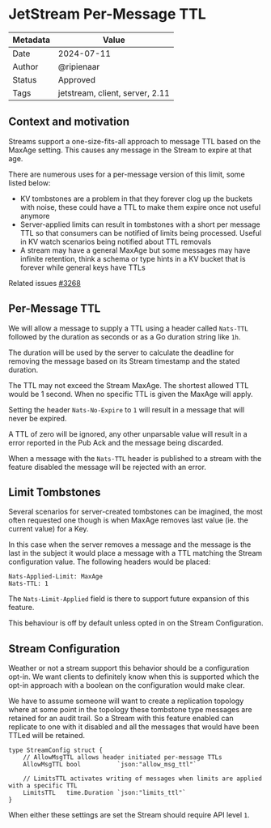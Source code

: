 # JetStream Per-Message TTL

| Metadata | Value                           |
|----------|---------------------------------|
| Date     | 2024-07-11                      |
| Author   | @ripienaar                      |
| Status   | Approved                        |
| Tags     | jetstream, client, server, 2.11 |

## Context and motivation

Streams support a one-size-fits-all approach to message TTL based on the MaxAge setting. This causes any message in the 
Stream to expire at that age.

There are numerous uses for a per-message version of this limit, some listed below:

 * KV tombstones are a problem in that they forever clog up the buckets with noise, these could have a TTL to make them expire once not useful anymore
 * Server-applied limits can result in tombstones with a short per message TTL so that consumers can be notified of limits being processed. Useful in KV watch scenarios being notified about TTL removals
 * A stream may have a general MaxAge but some messages may have infinite retention, think a schema or type hints in a KV bucket that is forever while general keys have TTLs

Related issues [#3268](https://github.com/nats-io/nats-server/issues/3268)

## Per-Message TTL

We will allow a message to supply a TTL using a header called `Nats-TTL` followed by the duration as seconds or as a Go duration string like `1h`.

The duration will be used by the server to calculate the deadline for removing the message based on its Stream 
timestamp and the stated duration.

The TTL may not exceed the Stream MaxAge. The shortest allowed TTL would be 1 second. When no specific TTL is given
the MaxAge will apply.

Setting the header `Nats-No-Expire` to `1` will result in a message that will never be expired.

A TTL of zero will be ignored, any other unparsable value will result in a error reported in the Pub Ack and the message
being discarded.

When a message with the `Nats-TTL` header is published to a stream with the feature disabled the message will be rejected with an error.

## Limit Tombstones

Several scenarios for server-created tombstones can be imagined, the most often requested one though is when MaxAge
removes last value (ie. the current value) for a Key.

In this case when the server removes a message and the message is the last in the subject it would place a message 
with a TTL matching the Stream configuration value.  The following headers would be placed:

```
Nats-Applied-Limit: MaxAge
Nats-TTL: 1
```

The `Nats-Limit-Applied` field is there to support future expansion of this feature.

This behaviour is off by default unless opted in on the Stream Configuration.

## Stream Configuration

Weather or not a stream support this behavior should be a configuration opt-in. We want clients to definitely know 
when this is supported which the opt-in approach with a boolean on the configuration would make clear.

We have to assume someone will want to create a replication topology where at some point in the topology these tombstone
type messages are retained for an audit trail. So a Stream with this feature enabled can replicate to one with it 
disabled and all the messages that would have been TTLed will be retained.

```golang
type StreamConfig struct {
	// AllowMsgTTL allows header initiated per-message TTLs
	AllowMsgTTL bool          `json:"allow_msg_ttl"`

	// LimitsTTL activates writing of messages when limits are applied with a specific TTL
	LimitsTTL   time.Duration `json:"limits_ttl"`
}
```

When either these settings are set the Stream should require API level `1`.